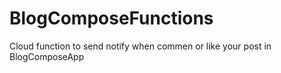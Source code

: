 # BlogComposeFunctions
Cloud function to send notify when commen or like your post in BlogComposeApp
